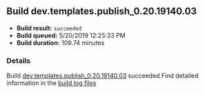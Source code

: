 ## Build dev.templates.publish_0.20.19140.03
- **Build result:** `succeeded`
- **Build queued:** 5/20/2019 12:25:33 PM
- **Build duration:** 109.74 minutes
### Details
Build [dev.templates.publish_0.20.19140.03](https://winappstudio.visualstudio.com/web/build.aspx?pcguid=a4ef43be-68ce-4195-a619-079b4d9834c2&builduri=vstfs%3a%2f%2f%2fBuild%2fBuild%2f28012) succeeded
Find detailed information in the [build log files](https://uwpctdiags.blob.core.windows.net/buildlogs/dev.templates.publish_0.20.19140.03_logs.zip)
